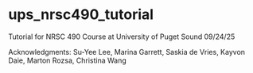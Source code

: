 # ups_nrsc490_tutorial
Tutorial for NRSC 490 Course at University of Puget Sound 09/24/25

Acknowledgments: Su-Yee Lee, Marina Garrett, Saskia de Vries, Kayvon Daie, Marton Rozsa, Christina Wang 
